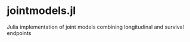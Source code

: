 # jointmodels.jl
Julia implementation of joint models combining longitudinal and survival endpoints
